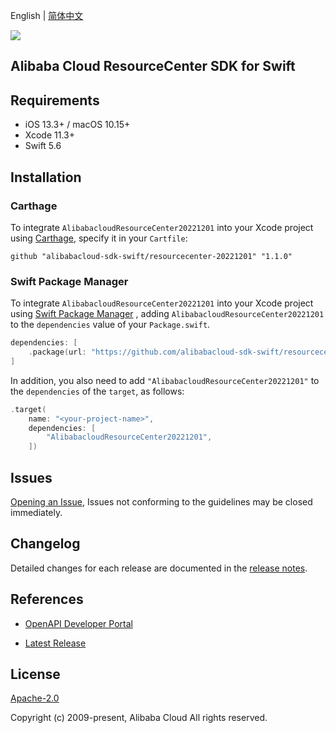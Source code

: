 English | [简体中文](README-CN.md)

![](https://aliyunsdk-pages.alicdn.com/icons/AlibabaCloud.svg)

## Alibaba Cloud ResourceCenter SDK for Swift

## Requirements

- iOS 13.3+ / macOS 10.15+
- Xcode 11.3+
- Swift 5.6

## Installation

### Carthage

To integrate `AlibabacloudResourceCenter20221201` into your Xcode project using [Carthage](https://github.com/Carthage/Carthage), specify it in your `Cartfile`:

```ogdl
github "alibabacloud-sdk-swift/resourcecenter-20221201" "1.1.0"
```

### Swift Package Manager

To integrate `AlibabacloudResourceCenter20221201` into your Xcode project using [Swift Package Manager](https://swift.org/package-manager/) , adding `AlibabacloudResourceCenter20221201` to the `dependencies` value of your `Package.swift`.

```swift
dependencies: [
    .package(url: "https://github.com/alibabacloud-sdk-swift/resourcecenter-20221201.git", from: "1.1.0")
]
```

In addition, you also need to add `"AlibabacloudResourceCenter20221201"` to the `dependencies` of the `target`, as follows:

```swift
.target(
    name: "<your-project-name>",
    dependencies: [
        "AlibabacloudResourceCenter20221201",
    ])
```

## Issues

[Opening an Issue](https://github.com/alibabacloud-sdk-swift/resourcecenter-20221201/issues/new), Issues not conforming to the guidelines may be closed immediately.

## Changelog

Detailed changes for each release are documented in the [release notes](./ChangeLog.txt).

## References

* [OpenAPI Developer Portal](https://next.api.alibabacloud.com/home)
- [Latest Release](https://github.com/alibabacloud-sdk-swift/resourcecenter-20221201)

## License

[Apache-2.0](http://www.apache.org/licenses/LICENSE-2.0)

Copyright (c) 2009-present, Alibaba Cloud All rights reserved.
